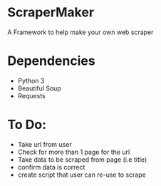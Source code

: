 # ScraperMaker
 A Framework to help make your own web scraper

# Dependencies
 - Python 3
 - Beautiful Soup
 - Requests

# To Do:
 - Take url from user
 - Check for more than 1 page for the url
 - Take data to be scraped from page (i.e title)
 - confirm data is correct
 - create script that user can re-use to scrape
